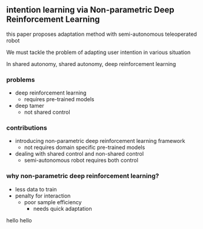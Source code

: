## intention learning via Non-parametric Deep Reinforcement Learning

this paper proposes adaptation method with semi-autonomous teleoperated robot

We must tackle the problem of adapting user intention in various situation

In shared autonomy, shared autonomy, deep reinforcement learning



### problems
- deep reinforcement learning
	- requires pre-trained models
- deep tamer
	- not shared control

### contributions
- introducing non-parametric deep reinforcement learning framework
	- not requires domain specific pre-trained models
- dealing with shared control and non-shared control
	- semi-autonomous robot requires both control

### why non-parametric deep reinforcement learning?
- less data to train
- penalty for interaction
	-  poor sample efficiency
  		- needs quick adaptation

hello
hello